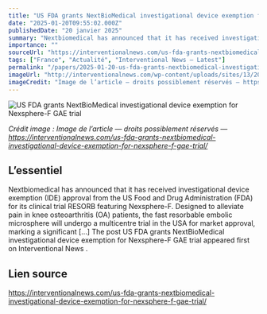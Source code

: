 ```yaml
---
title: "US FDA grants NextBioMedical investigational device exemption for Nexsphere-F GAE trial"
date: "2025-01-20T09:55:02.000Z"
publishedDate: "20 janvier 2025"
summary: "Nextbiomedical has announced that it has received investigational device exemption (IDE) approval from the US Food and Drug Administration (FDA) for its clinical trial RESORB featuring Nexsphere-F. Designed to alleviate pain in knee osteoarthritis (OA) patients, the fast resorbable embolic microsphere will undergo a multicentre trial in the USA for market approval, marking a significant [&#8230;] The post US FDA grants NextBioMedical investigational device exemption for Nexsphere-F GAE trial appeared first on Interventional News ."
importance: ""
sourceUrl: "https://interventionalnews.com/us-fda-grants-nextbiomedical-investigational-device-exemption-for-nexsphere-f-gae-trial/"
tags: ["France", "Actualité", "Interventional News — Latest"]
permalink: "/papers/2025-01-20-us-fda-grants-nextbiomedical-investigational-device-exemption-for-nexsphere-f-gae-trial"
imageUrl: "http://interventionalnews.com/wp-content/uploads/sites/13/2025/01/NEXTBIOMEDICAL_Logo.jpg"
imageCredit: "Image de l’article — droits possiblement réservés — https://interventionalnews.com/us-fda-grants-nextbiomedical-investigational-device-exemption-for-nexsphere-f-gae-trial/"
---
```


![US FDA grants NextBioMedical investigational device exemption for Nexsphere-F GAE trial](http://interventionalnews.com/wp-content/uploads/sites/13/2025/01/NEXTBIOMEDICAL_Logo.jpg)

*Crédit image : Image de l’article — droits possiblement réservés — https://interventionalnews.com/us-fda-grants-nextbiomedical-investigational-device-exemption-for-nexsphere-f-gae-trial/*

## L’essentiel

Nextbiomedical has announced that it has received investigational device exemption (IDE) approval from the US Food and Drug Administration (FDA) for its clinical trial RESORB featuring Nexsphere-F. Designed to alleviate pain in knee osteoarthritis (OA) patients, the fast resorbable embolic microsphere will undergo a multicentre trial in the USA for market approval, marking a significant [&#8230;] The post US FDA grants NextBioMedical investigational device exemption for Nexsphere-F GAE trial appeared first on Interventional News .

## Lien source

https://interventionalnews.com/us-fda-grants-nextbiomedical-investigational-device-exemption-for-nexsphere-f-gae-trial/
